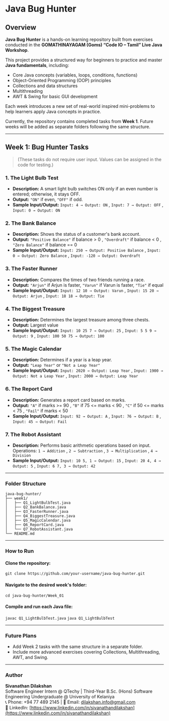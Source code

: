 # Java Bug Hunter

## Overview  
**Java Bug Hunter** is a hands-on learning repository built from exercises conducted in the **GOMATHINAYAGAM (Goms) “Code IO – Tamil” Live Java Workshop**.  

This project provides a structured way for beginners to practice and master **Java fundamentals**, including:  
- Core Java concepts (variables, loops, conditions, functions)  
- Object-Oriented Programming (OOP) principles  
- Collections and data structures  
- Multithreading  
- AWT & Swing for basic GUI development
  
Each week introduces a new set of real-world inspired mini-problems to help learners apply Java concepts in practice.  

Currently, the repository contains completed tasks from **Week 1**. Future weeks will be added as separate folders following the same structure.

---

## Week 1: Bug Hunter Tasks

> (These tasks do not require user input. Values can be assigned in the code for testing.)

### 1. The Light Bulb Test
- **Description:** A smart light bulb switches ON only if an even number is entered; otherwise, it stays OFF.  
- **Output:** `"ON"` if even, `"OFF"` if odd.  
- **Sample Input/Output:** `Input: 4 → Output: ON` , `Input: 7 → Output: OFF` , `Input: 0 → Output: ON`

### 2. The Bank Balance
- **Description:** Shows the status of a customer's bank account.
- **Output:** `"Positive Balance"` if balance > 0 , `"Overdraft"` if balance < 0 , `"Zero Balance"` if balance == 0
- **Sample Input/Output:** `Input: 250 → Output: Positive Balance` , `Input: 0 → Output: Zero Balance` , `Input: -120 → Output: Overdraft`

### 3. The Faster Runner
- **Description:** Compares the times of two friends running a race.
- **Output:** `"Arjun"` if Arjun is faster, `"Varun"` if Varun is faster, `"Tie"` if equal
- **Sample Input/Output:** `Input: 12 10 → Output: Varun` , `Input: 15 20 → Output: Arjun` , `Input: 18 18 → Output: Tie`

### 4. The Biggest Treasure
- **Description:** Determines the largest treasure among three chests.
- **Output:** Largest value
- **Sample Input/Output:** `Input: 10 25 7 → Output: 25` , `Input: 5 5 9 → Output: 9` , `Input: 100 50 75 → Output: 100`

### 5. The Magic Calendar
- **Description:** Determines if a year is a leap year.
- **Output:** `"Leap Year"` or `"Not a Leap Year"`
- **Sample Input/Output:** `Input: 2020 → Output: Leap Year` , `Input: 1900 → Output: Not a Leap Year` , `Input: 2000 → Output: Leap Year`

### 6. The Report Card
- **Description:** Generates a report card based on marks.
- **Output:** `"A"` if marks >= 90 , `"B"` if 75 <= marks < 90 , `"C"` if 50 <= marks < 75 , `"Fail"` if marks < 50
- **Sample Input/Output:** `Input: 92 → Output: A` , `Input: 76 → Output: B` , `Input: 45 → Output: Fail`

### 7. The Robot Assistant
- **Description:** Performs basic arithmetic operations based on input.
Operations: `1 → Addition` , `2 → Subtraction` , `3 → Multiplication` , `4 → Division`
- **Sample Input/Output:** `Input: 10 5, 1 → Output: 15` , `Input: 20 4, 4 → Output: 5` , `Input: 6 7, 3 → Output: 42`

---

### Folder Structure

```
java-bug-hunter/
├── week1/
│   ├── Q1_LightBulbTest.java
│   ├── Q2_BankBalance.java
│   ├── Q3_FasterRunner.java
│   ├── Q4_BiggestTreasure.java
│   ├── Q5_MagicCalendar.java
│   ├── Q6_ReportCard.java
│   └── Q7_RobotAssistant.java
└── README.md
```
---

### How to Run

#### Clone the repository:
`git clone https://github.com/your-username/java-bug-hunter.git`

#### Navigate to the desired week's folder:
`cd java-bug-hunter/Week_01`

#### Compile and run each Java file:
`javac Q1_LightBulbTest.java`
`java Q1_LightBulbTest`

--- 

### Future Plans
- Add Week 2 tasks with the same structure in a separate folder.
- Include more advanced exercises covering Collections, Multithreading, AWT, and Swing.

---

### Author  
**Sivanathan Dilakshan**  
Software Engineer Intern @ QTechy | Third-Year B.Sc. (Hons) Software Engineering Undergraduate @ University of Kelaniya  
📞 Phone: +94 77 489 2145  | 📧 Email: [dilakshan.info@gmail.com](mailto:dilakshan.info@gmail.com)  
🔗 LinkedIn: [https://www.linkedin.com/in/sivanathandilakshan](https://www.linkedin.com/in/sivanathandilakshan)


